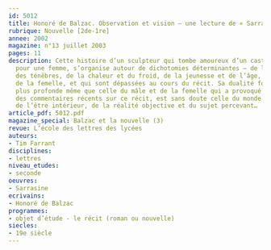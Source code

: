 ```yaml
---
id: 5012
title: Honoré de Balzac. Observation et vision – une lecture de « Sarrasine »
rubrique: Nouvelle [2de-1re]
annee: 2002
magazine: n°13 juillet 2003
pages: 11
description: Cette histoire d’un sculpteur qui tombe amoureux d’un castrat, le prenant
  pour une femme, s’organise autour de dichotomies déterminantes – de la lumière et
  des ténèbres, de la chaleur et du froid, de la jeunesse et de l’âge, du mâle et
  de la femelle, et qui sont dépassées au cours du récit. Sa dualité fondamentale,
  plus profonde même que celle du mâle et de la femelle qui a provoqué la plupart
  des commentaires récents sur ce récit, est sans doute celle du monde extérieur et
  de l’être intérieur, de la réalité objective et du sujet percevant…
article_pdf: 5012.pdf
magazine_special: Balzac et la nouvelle (3)
revue: L’école des lettres des lycées
auteurs:
- Tim Farrant
disciplines:
- lettres
niveau_etudes:
- seconde
oeuvres:
- Sarrasine
ecrivains:
- Honoré de Balzac
programmes:
- objet d’étude - le récit (roman ou nouvelle)
siecles:
- 19e siècle
---
```

